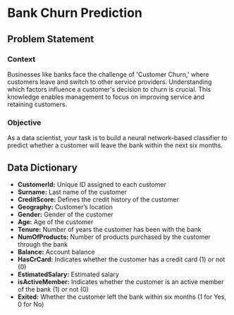 # Bank Churn Prediction

## Problem Statement

### Context

Businesses like banks face the challenge of 'Customer Churn,' where customers leave and switch to other service providers. Understanding which factors influence a customer's decision to churn is crucial. This knowledge enables management to focus on improving service and retaining customers.

### Objective

As a data scientist, your task is to build a neural network-based classifier to predict whether a customer will leave the bank within the next six months.

## Data Dictionary

- **CustomerId:** Unique ID assigned to each customer
- **Surname:** Last name of the customer
- **CreditScore:** Defines the credit history of the customer
- **Geography:** Customer’s location
- **Gender:** Gender of the customer
- **Age:** Age of the customer
- **Tenure:** Number of years the customer has been with the bank
- **NumOfProducts:** Number of products purchased by the customer through the bank
- **Balance:** Account balance
- **HasCrCard:** Indicates whether the customer has a credit card (1) or not (0)
- **EstimatedSalary:** Estimated salary
- **isActiveMember:** Indicates whether the customer is an active member of the bank (1) or not (0)
- **Exited:** Whether the customer left the bank within six months (1 for Yes, 0 for No)
